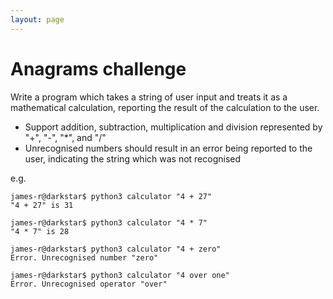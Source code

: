```yaml
---
layout: page
---
```


# Anagrams challenge

<p class="flow-text">

Write a program which takes a string of user input and treats it as a mathematical
calculation, reporting the result of the calculation to the user.

</p>


- Support addition, subtraction, multiplication and division represented by "+", "-", "*", and "/"
- Unrecognised numbers should result in an error being reported to the user,
  indicating the string which was not recognised


e.g.
```
james-r@darkstar$ python3 calculator "4 + 27"
"4 + 27" is 31

james-r@darkstar$ python3 calculator "4 * 7"
"4 * 7" is 28

james-r@darkstar$ python3 calculator "4 + zero"
Error. Unrecognised number "zero"

james-r@darkstar$ python3 calculator "4 over one"
Error. Unrecognised operator "over"

```
